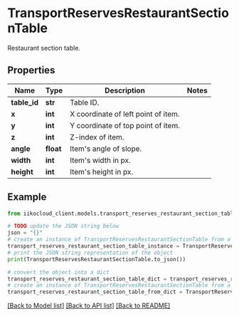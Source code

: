 # TransportReservesRestaurantSectionTable

Restaurant section table.

## Properties

Name | Type | Description | Notes
------------ | ------------- | ------------- | -------------
**table_id** | **str** | Table ID. | 
**x** | **int** | X coordinate of left point of item. | 
**y** | **int** | Y coordinate of top point of item. | 
**z** | **int** | Z-index of item. | 
**angle** | **float** | Item&#39;s angle of slope. | 
**width** | **int** | Item&#39;s width in px. | 
**height** | **int** | Item&#39;s height in px. | 

## Example

```python
from iikocloud_client.models.transport_reserves_restaurant_section_table import TransportReservesRestaurantSectionTable

# TODO update the JSON string below
json = "{}"
# create an instance of TransportReservesRestaurantSectionTable from a JSON string
transport_reserves_restaurant_section_table_instance = TransportReservesRestaurantSectionTable.from_json(json)
# print the JSON string representation of the object
print(TransportReservesRestaurantSectionTable.to_json())

# convert the object into a dict
transport_reserves_restaurant_section_table_dict = transport_reserves_restaurant_section_table_instance.to_dict()
# create an instance of TransportReservesRestaurantSectionTable from a dict
transport_reserves_restaurant_section_table_from_dict = TransportReservesRestaurantSectionTable.from_dict(transport_reserves_restaurant_section_table_dict)
```
[[Back to Model list]](../README.md#documentation-for-models) [[Back to API list]](../README.md#documentation-for-api-endpoints) [[Back to README]](../README.md)


